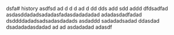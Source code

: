 dsfa# history
asdfsd
ad
d
d
d
ad
d
dd
dds
add
sdd
addd
dfdsadfad
asdasddadadsadadasfadasdadadadad
adadasdadfadad
dsddddadadsadsadasdadads
asdaddd
sadadadsadad
ddasdad
dsadadadasdadad
ad
ad
asdadadad
adasdf
